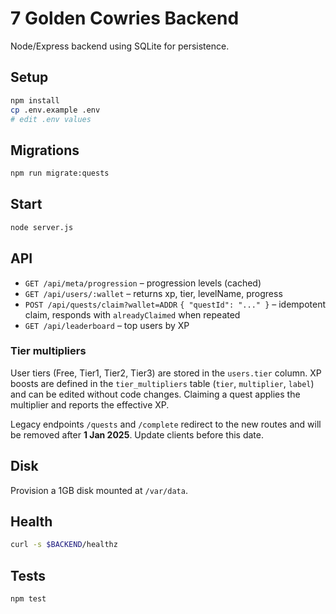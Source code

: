 # 7 Golden Cowries Backend

Node/Express backend using SQLite for persistence.

## Setup

```bash
npm install
cp .env.example .env
# edit .env values
```

## Migrations

```bash
npm run migrate:quests
```

## Start

```bash
node server.js
```

## API

- `GET /api/meta/progression` – progression levels (cached)
- `GET /api/users/:wallet` – returns xp, tier, levelName, progress
- `POST /api/quests/claim?wallet=ADDR` `{ "questId": "..." }` – idempotent claim, responds with `alreadyClaimed` when repeated
- `GET /api/leaderboard` – top users by XP

### Tier multipliers

User tiers (Free, Tier1, Tier2, Tier3) are stored in the `users.tier` column.  XP boosts are defined in the
`tier_multipliers` table (`tier`, `multiplier`, `label`) and can be edited without code changes.  Claiming a quest
applies the multiplier and reports the effective XP.

Legacy endpoints `/quests` and `/complete` redirect to the new routes and will be removed after **1 Jan 2025**. Update clients before this date.

## Disk

Provision a 1GB disk mounted at `/var/data`.

## Health

```bash
curl -s $BACKEND/healthz
```

## Tests

```bash
npm test
```

